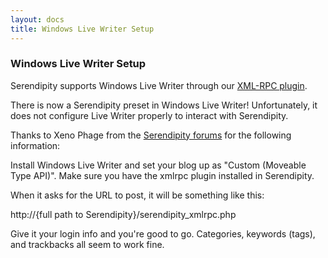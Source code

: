 ```yaml
---
layout: docs
title: Windows Live Writer Setup
---
```


### Windows Live Writer Setup

Serendipity supports Windows Live Writer through our [XML-RPC plugin](http://spartacus.s9y.org/cvs/additional_plugins/serendipity_event_xmlrpc.zip).

There is now a Serendipity preset in Windows Live Writer! Unfortunately, it does not configure Live Writer properly to interact with Serendipity.

Thanks to Xeno Phage from the [Serendipity forums](http://board.s9y.org/) for the following information:

Install Windows Live Writer and set your blog up as "Custom (Moveable Type API)". Make sure you have the xmlrpc plugin installed in Serendipity.

When it asks for the URL to post, it will be something like this:

http://{full path to Serendipity}/serendipity\_xmlrpc.php

Give it your login info and you're good to go. Categories, keywords (tags), and trackbacks all seem to work fine.
